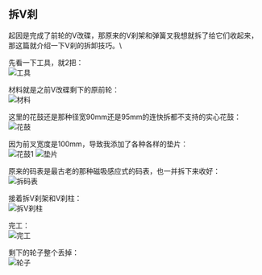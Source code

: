 ## 拆V刹
起因是完成了前轮的V改碟，那原来的V刹架和弹簧叉我想就拆了给它们收起来，那这篇就介绍一下V刹的拆卸技巧。\

先看一下工具，就2把：\
![工具](../images/0-维修自行车/18-拆V刹/工具.webp)

材料就是之前V改碟剩下的原前轮：\
![材料](../images/0-维修自行车/18-拆V刹/材料.webp)

这里的花鼓还是那种径宽90mm还是95mm的连快拆都不支持的实心花鼓：\
![花鼓](../images/0-维修自行车/18-拆V刹/花鼓.webp)

因为前叉宽度是100mm，导致我添加了各种各样的垫片：\
![花鼓1](../images/0-维修自行车/18-拆V刹/花鼓1.webp)
![垫片](../images/0-维修自行车/18-拆V刹/垫片.webp)

原来的码表是最古老的那种磁吸感应式的码表，也一并拆下来收好：\
![拆码表](../images/0-维修自行车/18-拆V刹/拆码表.webp)

接着拆V刹架和V刹柱：\
![拆V刹柱](../images/0-维修自行车/18-拆V刹/拆V刹柱.webp)

完工：\
![完工](../images/0-维修自行车/18-拆V刹/完工.webp)

剩下的轮子整个丢掉：\
![轮子](../images/0-维修自行车/18-拆V刹/轮子.webp)